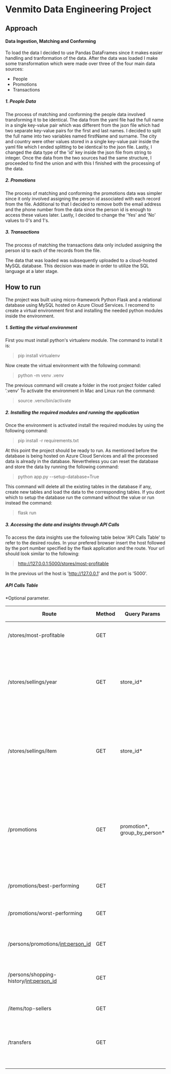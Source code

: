 # Venmito Data Engineering Project

## Approach

#### Data Ingestion, Matching and Conforming

To load the data I decided to use Pandas DataFrames since it makes easier handling and tranformation of the data. After the 
data was loaded I make some transformation which were made over three of the four main data sources:

- People
- Promotions
- Transactions

##### 1. People Data

The process of matching and conforming the people data involved transforming it to be identical. The data from the yaml file had the full name in a single key-value pair which was different from the json file which had two separate key-value pairs for the first and last names. I decided to split the full name into two variables named firstName and surname. The city and country were other values stored in a single key-value pair inside the yaml file which I ended splitting to be identical to the json file. Lastly, I changed the data type of the 'id' key inside the json file from string to integer. Once the data from the two sources had the same structure, I proceeded to find the union and with this I finished with the processing of the data.


##### 2. Promotions

The process of matching and conforming the promotions data was simpler since it only involved assigning the person id associated with each record from the file. Additional to that I decided to remove both the email address and the phone number from the data since the person id is enough to access these values later. Lastly, I decided to change the 'Yes' and 'No' values to 0's and 1's.

##### 3. Transactions

The process of matching the transactions data only included assigning the person id to each of the records from the file.


The data that was loaded was subsequently uploaded to a cloud-hosted MySQL database. This decision was made in order to utilize the SQL language at a later stage.






## How to run

The project was built using micro-framework Python Flask and a relational database using MySQL hosted on Azure Cloud Services. I recomend to create a virtual environment first and installing the needed python modules inside the environment. 

##### 1. Setting the virtual environment

First you must install python's virtualenv module. The command to install it is:

> pip install virtualenv

Now create the virtual environment with the following command:

> python -m venv .venv

The previous command will create a folder in the root project folder called '.venv'
To activate the environment in Mac and Linux run the command:

> source .venv/bin/activate

##### 2. Installing the required modules and running the application
Once the environment is activated install the required modules by using the following command:

> pip install -r requirements.txt

At this point the project should be ready to run. As mentioned before the database is being hosted on Azure Cloud Services and all the processed data is already in the database. Nevertheless you can reset the database and store the data by running the following command:

> python app.py --setup-database=True

This command will delete all the existing tables in the database if any, create new tables and load the data to the corresponding tables. If you dont which to setup the database run the command without the value or run instead the command:

> flask run

##### 3. Accessing the data and insights through API Calls

To access the data insights use the following table below 'API Calls Table' to refer to the desired routes. In your prefered browser insert the host followed by the port number specified by the flask application and the route. Your url should look similar to the following:

> http://127.0.0.1:5000/stores/most-profitable

In the previous url the host is 'http://127.0.0.1' and the port is '5000'.

##### API Calls Table

*Optional parameter.

|  Route   | Method | Query Params  |   Body Values  |  Description  |
| --- | --- | --- | --- | --- |
|  /stores/most-profitable                    | GET |                                |  | Returns the store most profitable per year. |
|  /stores/sellings/year                      | GET | store_id*                      |  | Returns profits per year for all stores. Results can be filtered by store using the store_id param.|
|  /stores/sellings/item                      | GET | store_id*                      |  | Returns each items quantity sells for all stores. Results can be filtered by store using the store_id param.|
|  /promotions                                | GET | promotion*, group_by_person*   |  | Returns all the promotions stored in the database. Results can be grouped by person if the optional query params are provided. |
|  /promotions/best-performing                | GET |                                |  | Returns the top 5 best performing promotions. |
| /promotions/worst-performing                | GET |                                |  | Returns the top 5 worst performing promotions. |
| /persons/promotions/<int:person_id>         | GET |                                |  | Returns all the promotions for a given person. |
| /persons/shopping-history/<int:person_id>   | GET |                                |  | Returns shopping history for a given person. |
| /items/top-sellers                          | GET |                                |  | Returns the top 5 selling items. |
| /transfers                                  | GET |                                |  | Returns all the transfers stored in the database. |
|  | |  |   | |
|  |  |  |   | | 
|  |  |  |    | |

